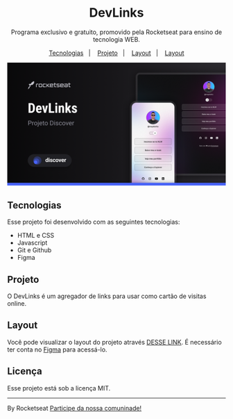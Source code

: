 <h1 align="center">DevLinks </h1>

<p align="center">
Programa exclusivo e gratuito, promovido pela Rocketseat para ensino de tecnologia WEB.
</p>

<p align="center">
  <a href="#-tecnologias">Tecnologias</a>&nbsp;&nbsp;&nbsp;|&nbsp;&nbsp;&nbsp;
  <a href="#-projeto">Projeto</a>&nbsp;&nbsp;&nbsp;|&nbsp;&nbsp;&nbsp;
  <a href="#-Layout">Layout</a>&nbsp;&nbsp;&nbsp;|&nbsp;&nbsp;&nbsp;
  <a href="#-memo-licensa">Layout</a>
</p>

<p align="center">
  <img alt="Projeto DevLinks" src="./.github/preview.png">
</p>

## Tecnologias

Esse projeto foi desenvolvido com as seguintes tecnologias:

- HTML e CSS
- Javascript
- Git e Github
- Figma

## Projeto

O DevLinks é um agregador de links para usar como cartão de visitas online.

## Layout

Você pode visualizar o layout do projeto através [DESSE LINK](https://figma.com/file/MF894TdzM99Fa9Ssu4KVMa/DevLinks-(Copy)?node-id=1%3A113&t=8x94o7e). É necessário ter conta no [Figma](https://figma.com) para acessá-lo.

## Licença

Esse projeto está sob a licença MIT.

---

By Rocketseat [Participe da nossa comuninade!](https://discord.gg/rocketseat)